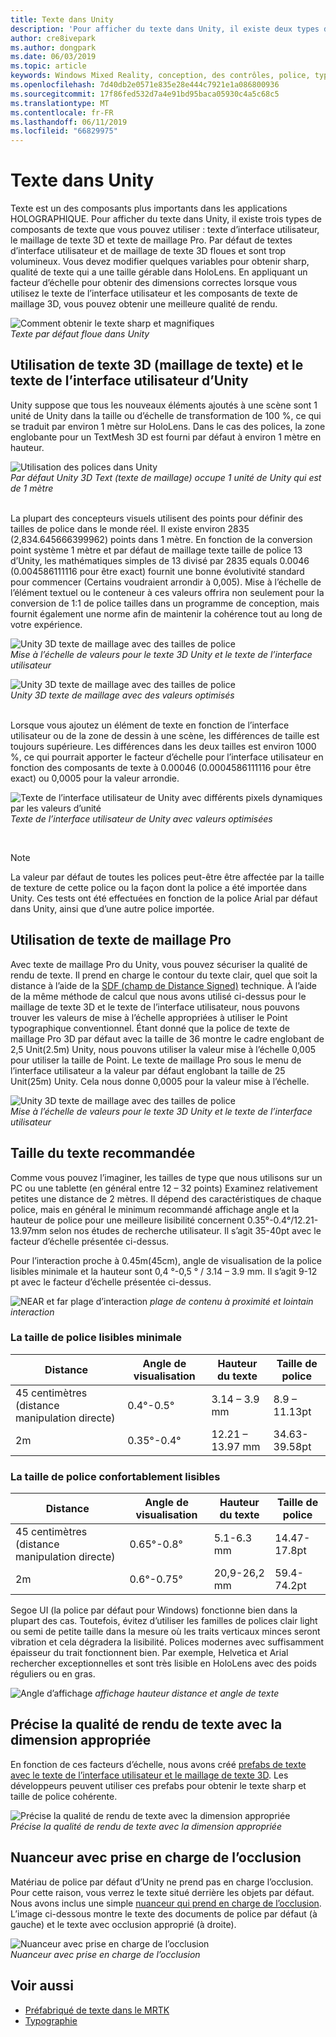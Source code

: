 ```yaml
---
title: Texte dans Unity
description: 'Pour afficher du texte dans Unity, il existe deux types de composants de texte que vous pouvez utiliser : texte d’interface utilisateur et le maillage de texte 3D.'
author: cre8ivepark
ms.author: dongpark
ms.date: 06/03/2019
ms.topic: article
keywords: Windows Mixed Reality, conception, des contrôles, police, typographie, l’interface utilisateur, l’expérience utilisateur
ms.openlocfilehash: 7d40db2e0571e835e28e444c7921e1a086800936
ms.sourcegitcommit: 17f86fed532d7a4e91bd95baca05930c4a5c68c5
ms.translationtype: MT
ms.contentlocale: fr-FR
ms.lasthandoff: 06/11/2019
ms.locfileid: "66829975"
---
```

# <a name="text-in-unity"></a>Texte dans Unity

Texte est un des composants plus importants dans les applications HOLOGRAPHIQUE. Pour afficher du texte dans Unity, il existe trois types de composants de texte que vous pouvez utiliser : texte d’interface utilisateur, le maillage de texte 3D et texte de maillage Pro. Par défaut de textes d’interface utilisateur et de maillage de texte 3D floues et sont trop volumineux. Vous devez modifier quelques variables pour obtenir sharp, qualité de texte qui a une taille gérable dans HoloLens. En appliquant un facteur d’échelle pour obtenir des dimensions correctes lorsque vous utilisez le texte de l’interface utilisateur et les composants de texte de maillage 3D, vous pouvez obtenir une meilleure qualité de rendu.

![Comment obtenir le texte sharp et magnifiques](images/hug-text-02-640px.png)<br>
*Texte par défaut floue dans Unity*

## <a name="working-with-unitys-3d-texttext-mesh-and-ui-text"></a>Utilisation de texte 3D (maillage de texte) et le texte de l’interface utilisateur d’Unity

Unity suppose que tous les nouveaux éléments ajoutés à une scène sont 1 unité de Unity dans la taille ou d’échelle de transformation de 100 %, ce qui se traduit par environ 1 mètre sur HoloLens. Dans le cas des polices, la zone englobante pour un TextMesh 3D est fourni par défaut à environ 1 mètre en hauteur.

![Utilisation des polices dans Unity](images/640px-hug-text-03.png)<br>
*Par défaut Unity 3D Text (texte de maillage) occupe 1 unité de Unity qui est de 1 mètre*

<br>
La plupart des concepteurs visuels utilisent des points pour définir des tailles de police dans le monde réel. Il existe environ 2835 (2,834.645666399962) points dans 1 mètre. En fonction de la conversion point système 1 mètre et par défaut de maillage texte taille de police 13 d’Unity, les mathématiques simples de 13 divisé par 2835 equals 0.0046 (0.004586111116 pour être exact) fournit une bonne évolutivité standard pour commencer (Certains voudraient arrondir à 0,005). Mise à l’échelle de l’élément textuel ou le conteneur à ces valeurs offrira non seulement pour la conversion de 1:1 de police tailles dans un programme de conception, mais fournit également une norme afin de maintenir la cohérence tout au long de votre expérience.

![Unity 3D texte de maillage avec des tailles de police](images/Text_In_Unity_Measurements1.png)<br>
*Mise à l’échelle de valeurs pour le texte 3D Unity et le texte de l’interface utilisateur*

![Unity 3D texte de maillage avec des tailles de police](images/hug-text-05-1000px.png)<br>
*Unity 3D texte de maillage avec des valeurs optimisés*

<br>
Lorsque vous ajoutez un élément de texte en fonction de l’interface utilisateur ou de la zone de dessin à une scène, les différences de taille est toujours supérieure. Les différences dans les deux tailles est environ 1000 %, ce qui pourrait apporter le facteur d’échelle pour l’interface utilisateur en fonction des composants de texte à 0.00046 (0.0004586111116 pour être exact) ou 0,0005 pour la valeur arrondie.

![Texte de l’interface utilisateur de Unity avec différents pixels dynamiques par les valeurs d’unité](images/hug-text-04-1000px.png)<br>
*Texte de l’interface utilisateur de Unity avec valeurs optimisées*

<br>

>[!NOTE]
>La valeur par défaut de toutes les polices peut-être être affectée par la taille de texture de cette police ou la façon dont la police a été importée dans Unity. Ces tests ont été effectuées en fonction de la police Arial par défaut dans Unity, ainsi que d’une autre police importée.

## <a name="working-with-text-mesh-pro"></a>Utilisation de texte de maillage Pro

Avec texte de maillage Pro du Unity, vous pouvez sécuriser la qualité de rendu de texte. Il prend en charge le contour du texte clair, quel que soit la distance à l’aide de la [SDF (champ de Distance Signed)](https://steamcdn-a.akamaihd.net/apps/valve/2007/SIGGRAPH2007_AlphaTestedMagnification.pdf) technique. À l’aide de la même méthode de calcul que nous avons utilisé ci-dessus pour le maillage de texte 3D et le texte de l’interface utilisateur, nous pouvons trouver les valeurs de mise à l’échelle appropriées à utiliser le Point typographique conventionnel. Étant donné que la police de texte de maillage Pro 3D par défaut avec la taille de 36 montre le cadre englobant de 2,5 Unit(2.5m) Unity, nous pouvons utiliser la valeur mise à l’échelle 0,005 pour utiliser la taille de Point. Le texte de maillage Pro sous le menu de l’interface utilisateur a la valeur par défaut englobant la taille de 25 Unit(25m) Unity. Cela nous donne 0,0005 pour la valeur mise à l’échelle.

![Unity 3D texte de maillage avec des tailles de police](images/Text_In_Unity_Measurements2.png)<br>
*Mise à l’échelle de valeurs pour le texte 3D Unity et le texte de l’interface utilisateur*

## <a name="recommended-text-size"></a>Taille du texte recommandée
Comme vous pouvez l’imaginer, les tailles de type que nous utilisons sur un PC ou une tablette (en général entre 12 – 32 points) Examinez relativement petites une distance de 2 mètres. Il dépend des caractéristiques de chaque police, mais en général le minimum recommandé affichage angle et la hauteur de police pour une meilleure lisibilité concernent 0.35°-0.4°/12.21-13.97mm selon nos études de recherche utilisateur. Il s’agit 35-40pt avec le facteur d’échelle présentée ci-dessus. 

Pour l’interaction proche à 0.45m(45cm), angle de visualisation de la police lisibles minimale et la hauteur sont 0,4 °-0,5 ° / 3.14 – 3.9 mm. Il s’agit 9-12 pt avec le facteur d’échelle présentée ci-dessus.

![NEAR et far plage d’interaction](images/typography-distance-1000px.jpg)
*plage de contenu à proximité et lointain interaction*

### <a name="the-minimum-legible-font-size"></a>La taille de police lisibles minimale
| Distance | Angle de visualisation | Hauteur du texte | Taille de police |
|---------|---------|---------|---------|
| 45 centimètres (distance manipulation directe) | 0.4°-0.5° | 3.14 – 3.9 mm | 8.9 – 11.13pt |
| 2m | 0.35°-0.4° | 12.21 – 13.97 mm | 34.63-39.58pt |


### <a name="the-comfortably-legible-font-size"></a>La taille de police confortablement lisibles
| Distance | Angle de visualisation | Hauteur du texte | Taille de police |
|---------|---------|---------|---------|
| 45 centimètres (distance manipulation directe) | 0.65°-0.8° | 5.1-6.3 mm | 14.47-17.8pt |
| 2m | 0.6°-0.75° | 20,9-26,2 mm | 59.4-74.2pt |

Segoe UI (la police par défaut pour Windows) fonctionne bien dans la plupart des cas. Toutefois, évitez d’utiliser les familles de polices clair light ou semi de petite taille dans la mesure où les traits verticaux minces seront vibration et cela dégradera la lisibilité. Polices modernes avec suffisamment épaisseur du trait fonctionnent bien. Par exemple, Helvetica et Arial rechercher exceptionnelles et sont très lisible en HoloLens avec des poids réguliers ou en gras.


![Angle d’affichage](images/Text_In_Unity_ViewingAngle.jpg)
*affichage hauteur distance et angle de texte*

## <a name="sharp-text-rendering-quality-with-proper-dimension"></a>Précise la qualité de rendu de texte avec la dimension appropriée

En fonction de ces facteurs d’échelle, nous avons créé [prefabs de texte avec le texte de l’interface utilisateur et le maillage de texte 3D](https://github.com/Microsoft/MixedRealityToolkit-Unity/tree/mrtk_release/Assets/MixedRealityToolkit.SDK/StandardAssets/Prefabs/Text). Les développeurs peuvent utiliser ces prefabs pour obtenir le texte sharp et taille de police cohérente.

![Précise la qualité de rendu de texte avec la dimension appropriée](images/hug-text-06-1000px.png)<br>
*Précise la qualité de rendu de texte avec la dimension appropriée*

## <a name="shader-with-occlusion-support"></a>Nuanceur avec prise en charge de l’occlusion

Matériau de police par défaut d’Unity ne prend pas en charge l’occlusion. Pour cette raison, vous verrez le texte situé derrière les objets par défaut. Nous avons inclus une simple [nuanceur qui prend en charge de l’occlusion](https://github.com/microsoft/MixedRealityToolkit-Unity/blob/mrtk_release/Assets/MixedRealityToolkit/StandardAssets/Shaders/Text3DShader.shader). L’image ci-dessous montre le texte des documents de police par défaut (à gauche) et le texte avec occlusion approprié (à droite).

![Nuanceur avec prise en charge de l’occlusion](images/hug-text-07-1000px.png)<br>
*Nuanceur avec prise en charge de l’occlusion*


## <a name="see-also"></a>Voir aussi
* [Préfabriqué de texte dans le MRTK](https://github.com/Microsoft/MixedRealityToolkit-Unity/tree/mrtk_release/Assets/MixedRealityToolkit.SDK/StandardAssets/Prefabs/Text)
* [Typographie](typography.md)

 
